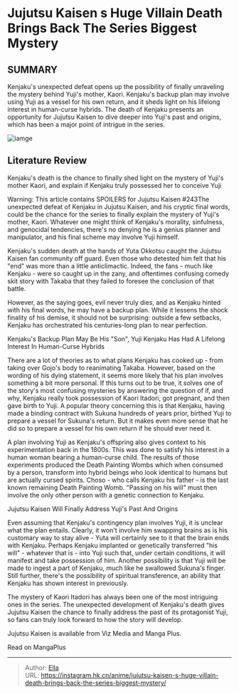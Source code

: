 # Jujutsu Kaisen s Huge Villain Death Brings Back The Series  Biggest Mystery


## SUMMARY 



  Kenjaku&#39;s unexpected defeat opens up the possibility of finally unraveling the mystery behind Yuji&#39;s mother, Kaori.   Kenjaku&#39;s backup plan may involve using Yuji as a vessel for his own return, and it sheds light on his lifelong interest in human-curse hybrids.   The death of Kenjaku presents an opportunity for Jujutsu Kaisen to dive deeper into Yuji&#39;s past and origins, which has been a major point of intrigue in the series.  

![iamge](https://static1.srcdn.com/wordpress/wp-content/uploads/2023/11/jujutsu-kaisen-kaori-and-yuri-itadori.jpg)

## Literature Review

Kenjaku&#39;s death is the chance to finally shed light on the mystery of Yuji&#39;s mother Kaori, and explain if Kenjaku truly possessed her to conceive Yuji




Warning: This article contains SPOILERS for Jujutsu Kaisen #243The unexpected defeat of Kenjaku in Jujutsu Kaisen, and his cryptic final words, could be the chance for the series to finally explain the mystery of Yuji&#39;s mother, Kaori. Whatever one might think of Kenjaku&#39;s morality, sinfulness, and genocidal tendencies, there&#39;s no denying he is a genius planner and manipulator, and his final scheme may involve Yuji himself.




Kenjaku&#39;s sudden death at the hands of Yuta Okkotsu caught the Jujutsu Kaisen fan community off guard. Even those who detested him felt that his &#34;end&#34; was more than a little anticlimactic. Indeed, the fans - much like Kenjaku - were so caught up in the zany, and oftentimes confusing comedy skit story with Takaba that they failed to foresee the conclusion of that battle.

          

However, as the saying goes, evil never truly dies, and as Kenjaku hinted with his final words, he may have a backup plan. While it lessens the shock finality of his demise, it should not be surprising: outside a few setbacks, Kenjaku has orchestrated his centuries-long plan to near perfection.


 Kenjaku&#39;s Backup Plan May Be His &#34;Son&#34;, Yuji 
Kenjaku Has Had A Lifelong Interest In Human-Curse Hybrids
          




There are a lot of theories as to what plans Kenjaku has cooked up - from taking over Gojo&#39;s body to reanimating Takaba. However, based on the wording of his dying statement, it seems more likely that his plan involves something a bit more personal. If this turns out to be true, it solves one of the story&#39;s most confusing mysteries by answering the question of if, and why, Kenjaku really took possession of Kaori Itadori, got pregnant, and then gave birth to Yuji. A popular theory concerning this is that Kenjaku, having made a binding contract with Sukuna hundreds of years prior, birthed Yuji to prepare a vessel for Sukuna&#39;s return. But it makes even more sense that he did so to prepare a vessel for his own return if he should ever need it.

A plan involving Yuji as Kenjaku&#39;s offspring also gives context to his experimentation back in the 1800s. This was done to satisfy his interest in a human woman bearing a human-curse child. The results of those experiments produced the Death Painting Wombs which when consumed by a person, transform into hybrid beings who look identical to humans but are actually cursed spirits. Choso - who calls Kenjaku his father - is the last known remaining Death Painting Womb. &#34;Passing on his will&#34; must then involve the only other person with a genetic connection to Kenjaku.






 Jujutsu Kaisen Will Finally Address Yuji&#39;s Past And Origins 
          

Even assuming that Kenjaku&#39;s contingency plan involves Yuji, it is unclear what the plan entails. Clearly, it won&#39;t involve him swapping brains as is his customary way to stay alive - Yuta will certainly see to it that the brain ends with Kenjaku. Perhaps Kenjaku implanted or genetically transferred &#34;his will&#34; - whatever that is - into Yuji such that, under certain conditions, it will manifest and take possession of him. Another possibility is that Yuji will be made to ingest a part of Kenjaku, much like he swallowed Sukuna&#39;s finger. Still further, there&#39;s the possibility of spiritual transference, an ability that Kenjaku has shown interest in previously.

The mystery of Kaori Itadori has always been one of the most intriguing ones in the series. The unexpected development of Kenjaku&#39;s death gives Jujutsu Kaisen the chance to finally address the past of its protagonist Yuji, so fans can truly look forward to how the story will develop.




Jujutsu Kaisen is available from Viz Media and Manga Plus.

Read on MangaPlus



---

> Author: [Ella](https://instagram.hk.cn/)  
> URL: https://instagram.hk.cn/anime/jujutsu-kaisen-s-huge-villain-death-brings-back-the-series-biggest-mystery/  

